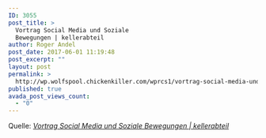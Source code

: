 ```yaml
---
ID: 3055
post_title: >
  Vortrag Social Media und Soziale
  Bewegungen | kellerabteil
author: Roger Andel
post_date: 2017-06-01 11:19:48
post_excerpt: ""
layout: post
permalink: >
  http://wp.wolfspool.chickenkiller.com/wprcs1/vortrag-social-media-und-soziale-bewegungen-kellerabteil/
published: true
avada_post_views_count:
  - "0"
---
```

Quelle: <em><a href="http://www.kellerabteil.org/2012/10/vortrag-social-media-und-soziale-bewegungen/">Vortrag Social Media und Soziale Bewegungen | kellerabteil</a></em>